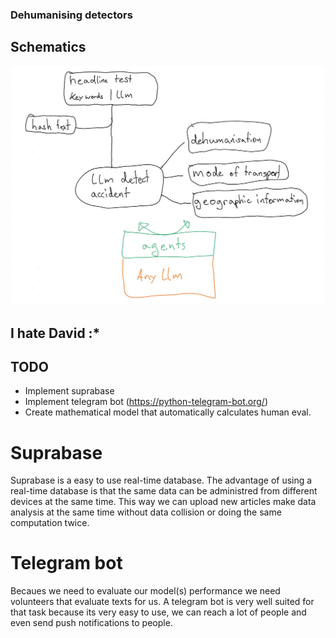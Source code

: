 ### Dehumanising detectors

## Schematics

![alt text](doc/image.png)



## I hate David :*
## TODO
 - Implement suprabase
 - Implement telegram bot (https://python-telegram-bot.org/)
 - Create mathematical model that automatically calculates human eval. 

# Suprabase
Suprabase is a easy to use real-time database. 
The advantage of using a real-time database is that the same data can be administred from different devices at the same time. This way we can upload new articles make data analysis at the same time without data collision or doing the same computation twice. 

# Telegram bot
Becaues we need to evaluate our model(s) performance we need volunteers that evaluate texts for us. 
A telegram bot is very well suited for that task because its very easy to use, we can reach a lot of people and even send push notifications to people.
